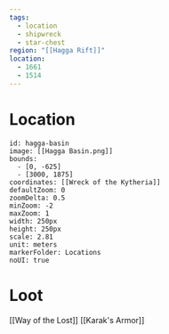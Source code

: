 ```yaml
---
tags:
  - location
  - shipwreck
  - star-chest
region: "[[Hagga Rift]]"
location:
  - 1661
  - 1514
---
```

# Location
```leaflet
id: hagga-basin
image: [[Hagga Basin.png]]
bounds:
  - [0, -625]
  - [3000, 1875]
coordinates: [[Wreck of the Kytheria]]
defaultZoom: 0
zoomDelta: 0.5
minZoom: -2
maxZoom: 1
width: 250px
height: 250px
scale: 2.81
unit: meters
markerFolder: Locations
noUI: true
```
# Loot
[[Way of the Lost]]
[[Karak's Armor]]